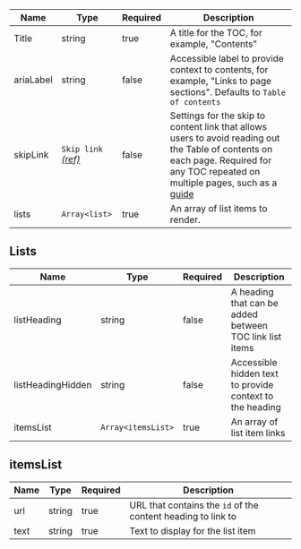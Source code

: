 | Name      | Type                                               | Required | Description                                                                                                                                                                                                |
| --------- | -------------------------------------------------- | -------- | ---------------------------------------------------------------------------------------------------------------------------------------------------------------------------------------------------------- |
| Title     | string                                             | true     | A title for the TOC, for example, "Contents"                                                                                                                                                               |
| ariaLabel | string                                             | false    | Accessible label to provide context to contents, for example, "Links to page sections". Defaults to `Table of contents`                                                                                    |
| skipLink  | `Skip link` [_(ref)_](/components/skip-to-content) | false    | Settings for the skip to content link that allows users to avoid reading out the Table of contents on each page. Required for any TOC repeated on multiple pages, such as a [guide](/patterns/guide) |
| lists     | `Array<list>`                                      | true     | An array of list items to render.                                                                                                                                                                          |

## Lists

| Name              | Type               | Required | Description                                              |
| ----------------- | ------------------ | -------- | -------------------------------------------------------- |
| listHeading       | string             | false    | A heading that can be added between TOC link list items  |
| listHeadingHidden | string             | false    | Accessible hidden text to provide context to the heading |
| itemsList         | `Array<itemsList>` | true     | An array of list item links                              |

## itemsList

| Name | Type   | Required | Description                                                  |
| ---- | ------ | -------- | ------------------------------------------------------------ |
| url  | string | true     | URL that contains the `id` of the content heading to link to |
| text | string | true     | Text to display for the list item                            |
